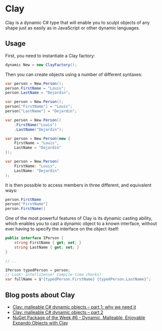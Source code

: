 # Clay

Clay is a dynamic C# type that will enable you to sculpt objects of any shape just as easily as in JavaScript or other dynamic languages.

## Usage

First, you need to instantiate a Clay factory:

```csharp
dynamic New = new ClayFactory();
```

Then you can create objects using a number of different syntaxes:

```csharp
var person = New.Person();
person.FirstName = "Louis";
person.LastName = "Dejardin";
```

```csharp
var person = New.Person();
person["FirstName"] = "Louis";
person["LastName"] = "Dejardin";
```

```csharp
var person = New.Person()
    .FirstName("Louis")
    .LastName("Dejardin");
```

```csharp
var person = New.Person(new {
    FirstName = "Louis",
    LastName = "Dejardin"
});
```

```csharp
var person = New.Person(
    FirstName: "Louis",
    LastName: "Dejardin"
);
```

It is then possible to access members in three different, and equivalent ways:

```csharp
person.FirstName
person["FirstName"]
person.FirstName()
```

One of the most powerful features of Clay is its dynamic casting ability, which enables you to cast a dynamic object to a known interface, without ever having to specify the interface on the object itself:

```csharp
public interface IPerson {
    string FirstName { get; set; }
    string LastName { get; set; }
}

//...

IPerson typedPerson = person;
// Look! IntelliSense! Compile-time checks!
var fullName = $"{typedPerson.FirstName} {typedPerson.LastName}";
```

## Blog posts about Clay

* [Clay: malleable C# dynamic objects – part 1: why we need it](https://weblogs.asp.net/bleroy/clay-malleable-c-dynamic-objects-part-1-why-we-need-it)
* [Clay: malleable C# dynamic objects – part 2](https://weblogs.asp.net/bleroy/clay-malleable-c-dynamic-objects-part-2)
* [NuGet Package of the Week #6 - Dynamic, Malleable, Enjoyable Expando Objects with Clay](https://www.hanselman.com/blog/NuGetPackageOfTheWeek6DynamicMalleableEnjoyableExpandoObjectsWithClay.aspx)
